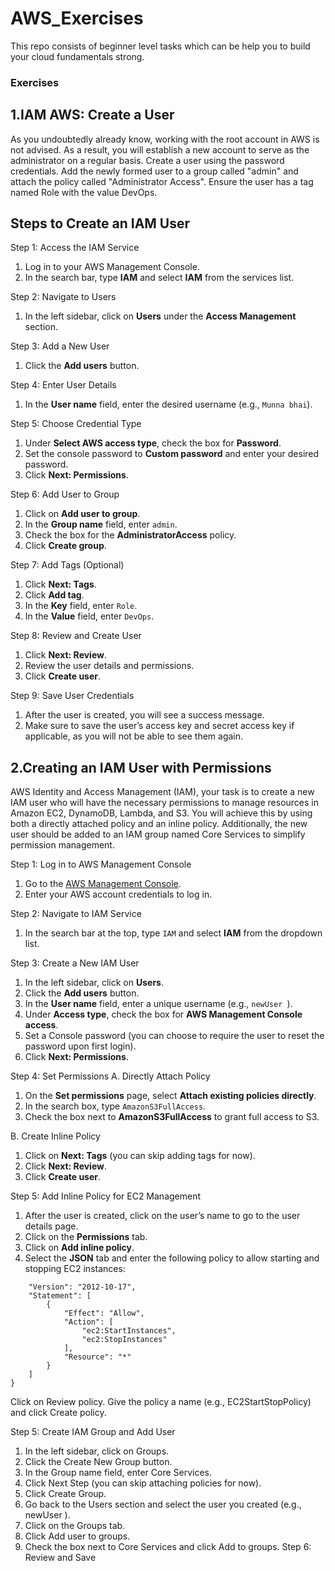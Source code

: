 # AWS_Exercises
This repo consists of beginner level tasks which can be help you to build your cloud fundamentals strong. 

### Exercises

## 1.IAM AWS: Create a User
As you undoubtedly already know, working with the root account in AWS is not advised. As a result, you will establish a new account to serve as the administrator on a regular basis.
Create a user using the password credentials.
Add the newly formed user to a group called "admin" and attach the policy called "Administrator Access".
Ensure the user has a tag named Role with the value DevOps.

## Steps to Create an IAM User
Step 1: Access the IAM Service
1. Log in to your AWS Management Console.
2. In the search bar, type **IAM** and select **IAM** from the services list.

Step 2: Navigate to Users
1. In the left sidebar, click on **Users** under the **Access Management** section.

Step 3: Add a New User
1. Click the **Add users** button.

Step 4: Enter User Details
1. In the **User  name** field, enter the desired username (e.g., `Munna bhai`).

Step 5: Choose Credential Type
1. Under **Select AWS access type**, check the box for **Password**.
2. Set the console password to **Custom password** and enter your desired password.
3. Click **Next: Permissions**.

Step 6: Add User to Group
1. Click on **Add user to group**.
2. In the **Group name** field, enter `admin`.
3. Check the box for the **AdministratorAccess** policy.
4. Click **Create group**.

Step 7: Add Tags (Optional)
1. Click **Next: Tags**.
2. Click **Add tag**.
3. In the **Key** field, enter `Role`.
4. In the **Value** field, enter `DevOps`.

Step 8: Review and Create User
1. Click **Next: Review**.
2. Review the user details and permissions.
3. Click **Create user**.

Step 9: Save User Credentials
1. After the user is created, you will see a success message.
2. Make sure to save the user’s access key and secret access key if applicable, as you will not be able to see them again.


## 2.Creating an IAM User with Permissions
AWS Identity and Access Management (IAM), your task is to create a new IAM user who will have the necessary permissions to manage resources in Amazon EC2, DynamoDB, Lambda, and S3. You will achieve this by using both a directly attached policy and an inline policy. Additionally, the new user should be added to an IAM group named Core Services to simplify permission management.

Step 1: Log in to AWS Management Console
1. Go to the [AWS Management Console](https://aws.amazon.com/console/).
2. Enter your AWS account credentials to log in.

Step 2: Navigate to IAM Service
1. In the search bar at the top, type `IAM` and select **IAM** from the dropdown list.

Step 3: Create a New IAM User
1. In the left sidebar, click on **Users**.
2. Click the **Add users** button.
3. In the **User  name** field, enter a unique username (e.g., `newUser `).
4. Under **Access type**, check the box for **AWS Management Console access**.
5. Set a Console password (you can choose to require the user to reset the password upon first login).
6. Click **Next: Permissions**.

Step 4: Set Permissions
A. Directly Attach Policy
1. On the **Set permissions** page, select **Attach existing policies directly**.
2. In the search box, type `AmazonS3FullAccess`.
3. Check the box next to **AmazonS3FullAccess** to grant full access to S3.

B. Create Inline Policy
1. Click on **Next: Tags** (you can skip adding tags for now).
2. Click **Next: Review**.
3. Click **Create user**.

Step 5: Add Inline Policy for EC2 Management
1. After the user is created, click on the user’s name to go to the user details page.
2. Click on the **Permissions** tab.
3. Click on **Add inline policy**.
4. Select the **JSON** tab and enter the following policy to allow starting and stopping EC2 instances:
````{
    "Version": "2012-10-17",
    "Statement": [
        {
            "Effect": "Allow",
            "Action": [
                "ec2:StartInstances",
                "ec2:StopInstances"
            ],
            "Resource": "*"
        }
    ]
}
````

Click on Review policy.
Give the policy a name (e.g., EC2StartStopPolicy) and click Create policy.

Step 5: Create IAM Group and Add User 
1. In the left sidebar, click on Groups.
2. Click the Create New Group button.
3. In the Group name field, enter Core Services.
4. Click Next Step (you can skip attaching policies for now).
5. Click Create Group.
6. Go back to the Users section and select the user you created (e.g., newUser ).
7. Click on the Groups tab.
8. Click Add user to groups.
9. Check the box next to Core Services and click Add to groups.
Step 6: Review and Save 
